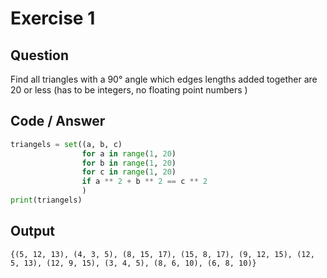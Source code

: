 # Exercise 1

## Question 
Find all triangles with a 90° angle which edges lengths added together are 20 or less (has to be integers, no floating point numbers )

## Code / Answer 
```python
triangels = set((a, b, c)
                for a in range(1, 20)
                for b in range(1, 20)
                for c in range(1, 20)
                if a ** 2 + b ** 2 == c ** 2
                )
print(triangels)
```

## Output
    {(5, 12, 13), (4, 3, 5), (8, 15, 17), (15, 8, 17), (9, 12, 15), (12, 5, 13), (12, 9, 15), (3, 4, 5), (8, 6, 10), (6, 8, 10)}
